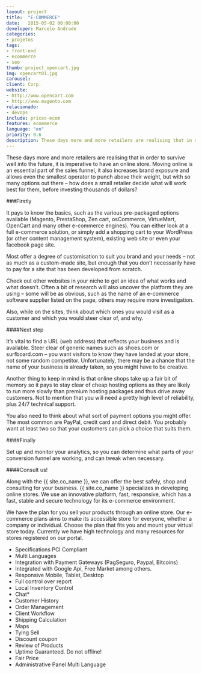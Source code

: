 ```yaml
---
layout: project
title:  "E-COMMERCE"
date:   2015-05-02 00:00:00
developer: Marcelo Andrade
categories:
- projetos
tags:
- front-end
- ecommerce
- seo
thumb: project_opencart.jpg
img: opencart01.jpg
carousel: 
client: Corp.
website:  
- http://www.opencart.com
- http://www.magento.com
relacionado:
- devops
include: prices-ecom
features: ecommerce
language: "en"
priority: 0.6
description: These days more and more retailers are realising that in order to survive well into the future, it is imperative to have an online store.
---
```

These days more and more retailers are realising that in order to survive well into the future, it is imperative to have an online store.
Moving online is an essential part of the sales funnel, it also increases brand exposure and allows even the smallest operator to punch above their weight, but with so many options out there – how does a small retailer decide what will work best for them, before investing thousands of dollars?

###Firstly

It pays to know the basics, such as the various pre-packaged options available
(Magento, PrestaShop, Zen cart, osCommerce, VirtueMart, OpenCart and many other e-commerce engines). You can either look at a full e-commerce solution, or simply add a shopping cart to your WordPress (or other content management system), existing web site or even your facebook page site.

Most offer a degree of customisation to suit you brand and your needs – not as much as a custom-made site, but enough that you don’t necessarily have to pay for a site that has been developed from scratch.

Check out other websites in your niche to get an idea of what works and what doesn’t. Often a bit of research will also uncover the platform they are using – some will be as obvious, such as the name of an e-commerce software supplier listed on the page, others may require more investigation.

Also, while on the sites, think about which ones you would visit as a customer and which you would steer clear of, and why.

####Next step

It’s vital to find a URL (web address) that reflects your business and is available. Steer clear of generic names such as shoes.com or surfboard.com – you want visitors to know they have landed at your store, not some random competitor. Unfortunately, there may be a chance that the name of your business is already taken, so you might have to be creative.

Another thing to keep in mind is that online shops take up a fair bit of memory so it pays to stay clear of cheap hosting options as they are likely to run more slowly than premium hosting packages and thus drive away customers. Not to mention that you will need a pretty high level of reliability, plus 24/7 technical support.

You also need to think about what sort of payment options you might offer. The most common are PayPal, credit card and direct debit. You probably want at least two so that your customers can pick a choice that suits them.

####Finally

Set up and monitor your analytics, so you can determine what parts of your conversion funnel are working, and can tweak when necessary.


####Consult us!

Along with the {{ site.co_name }}, we can offer the best safely, shop and consulting for your business.
{{ site.co_name }} specializes in developing online stores.
We use an innovative platform, fast, responsive, which has a fast, stable and secure technology for its e-commerce environment.

We have the plan for you sell your products through an online store. Our e-commerce plans aims to make its accessible store for everyone, whether a company or individual. Choose the plan that fits you and mount your virtual store today. Currently we have high technology and many resources for stores registered on our portal.

- Specifications PCI Compliant
- Multi Languages
- Integration with Payment Gateways (PagSeguro, Paypal, Bitcoins)
- Integrated with Google Api, Free Market among others.
- Responsive Mobile, Tablet, Desktop
- Full control over report
- Local Inventory Control
- Chat*
- Customer History
- Order Management
- Client Workflow
- Shipping Calculation
- Maps
- Tying Sell
- Discount coupon
- Review of Products
- Uptime Guaranteed. Do not offline!
- Fair Price
- Administrative Panel Multi Language